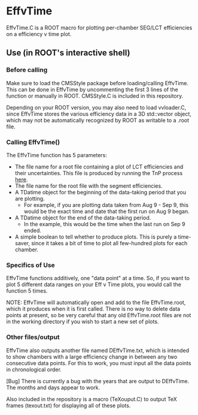 # EffvTime

EffvTime.C is a ROOT macro for plotting per-chamber SEG/LCT efficiencies on a efficiency v time plot.

## Use (in ROOT's interactive shell)
### Before calling
Make sure to load the CMSStyle package before loading/calling EffvTime. This can be done in EffvTime by uncommenting the first 3 lines of the function or manually in ROOT. CMSStyle.C is included in this repository.

Depending on your ROOT version, you may also need to load vvloader.C, since EffvTime stores the various efficiency data in a 3D std::vector object, which may not be automatically recognized by ROOT as writable to a .root file.

### Calling EffvTime()
The EffvTime function has 5 parameters:
- The file name for a root file containing a plot of LCT efficiencies and their uncertainties. This file is produced by running the TnP process [here](https://github.com/stremreich/CSC_eff_9_2_3_patch2).
- The file name for the root file with the segment efficiencies.
- A TDatime object for the beginning of the data-taking period that you are plotting.
  - For example, if you are plotting data taken from Aug 9 - Sep 9, this would be the exact time and date that the first run on Aug 9 began.
- A TDatime object for the end of the data-taking period.
  - In the example, this would be the time when the last run on Sep 9 ended.
- A simple boolean to tell whether to produce plots. This is purely a time-saver, since it takes a bit of time to plot all few-hundred plots for each chamber.

### Specifics of Use
EffvTime functions additively, one "data point" at a time. So, if you want to plot 5 different data ranges on your Eff v Time plots, you would call the function 5 times.

NOTE: EffvTime will automatically open and add to the file EffvTime.root, which it produces when it is first called. There is no way to delete data points at present, so be very careful that any old EffvTime.root files are not in the working directory if you wish to start a new set of plots.

### Other files/output
EffvTime also outputs another file named DEffvTime.txt, which is intended to show chambers with a large efficiency change in between any two consecutive data points. For this to work, you must input all the data points in chronological order.

[Bug] There is currently a bug with the years that are output to DEffvTime. The months and days appear to work.

Also included in the repository is a macro (TeXouput.C) to output TeX frames (texout.txt) for displaying all of these plots.
